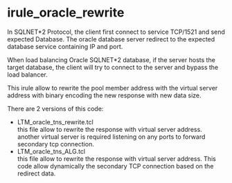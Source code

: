 # irule_oracle_rewrite

In SQLNET*2 Protocol, the client first connect to service TCP/1521 and send expected Database. The oracle database server redirect to the expected database service containing IP and port.

When load balancing Oracle SQLNET*2 database, if the server hosts the target database, the client will try to connect to the server and bypass the load balancer.

This irule allow to rewrite the pool member address with the virtual server address with binary encoding the new response with new data size.

There are 2 versions of this code:

- LTM_oracle_tns_rewrite.tcl  
  this file allow to rewrite the response with virtual server address. another virtual server is required listening on any ports to forward secondary tcp connection.
- LTM_oracle_tns_ALG.tcl  
  this file allow to rewrite the response with virtual server address. This code allow dynamically the secondary TCP connection based on the redirect data.
  
